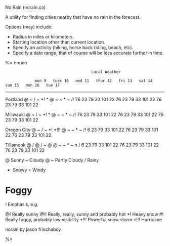 No Rain (norain.co)

A utility for finding cities nearby that have no rain in the forecast.

Options (may) include:

* Radius in miles or kilometers.
* Starting location other than current location.
* Specify an activity (hiking, horse back riding, beach, etc).
* Specify a date range, that of course will be less accurate further in time.




%> norain

                                          Local Weather

                 mon 9   tues 10   wed 11   thur 12   fri 13   sat 14   sun 15   mon 16   tue 17
------------------------------------------------------------------------------------------------
Portland         @ ~      /        ~         *!        *       @ ~       ~ *     ~        /!
                 76 23    79 33    101 22    76 23     79 33   101 22    76 23   79 33    101 22

Miliwauki        @ ~      /        ~         *!        *       @ ~       ~ *     ~        /!
                 76 23    79 33    101 22    76 23     79 33   101 22    76 23   79 33    101 22

Oregon City      @ ~      /        ~         *!        *!!!    @ ~       ~ *     ~        /!
                 6 23     79 33    101 22    76 23     79 33   101 22    76 23   79 33    101 22

Tillamook        @ /      @         /        ~         @       @ ~       ~ *     ~      n /
                 6 23     79 33    101 22    76 23     79 33   101 22    76 23   79 33    101 22

@ Sunny
~ Cloudy
@ ~ Partly Cloudy
/ Rainy
* Snowy
= Windy
# Foggy

! Emphasis, e.g.

@! Really sunny
@!! Really, really, sunny and probably hot
*! Heavy snow
#! Really foggy, probably low visibility
*!!! Powerful snow storm
=!!! Hurricane

norain by jason frinchaboy.

%>


